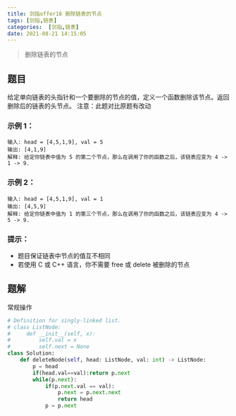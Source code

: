 ```yaml
---
title: 剑指offer18 删除链表的节点
tags: [剑指,链表]
categories:  [剑指,链表]
date: 2021-08-21 14:15:05
---
```


> 删除链表的节点

## 题目

给定单向链表的头指针和一个要删除的节点的值，定义一个函数删除该节点。返回删除后的链表的头节点。
注意：此题对比原题有改动

### 示例 1：

```
输入: head = [4,5,1,9], val = 5
输出: [4,1,9]
解释: 给定你链表中值为 5 的第二个节点，那么在调用了你的函数之后，该链表应变为 4 -> 1 -> 9.
```

### 示例 2：

```
输入: head = [4,5,1,9], val = 1
输出: [4,5,9]
解释: 给定你链表中值为 1 的第三个节点，那么在调用了你的函数之后，该链表应变为 4 -> 5 -> 9.
```

### 提示：

- 题目保证链表中节点的值互不相同
- 若使用 C 或 C++ 语言，你不需要 free 或 delete 被删除的节点

## 题解

常规操作

```python
# Definition for singly-linked list.
# class ListNode:
#     def __init__(self, x):
#         self.val = x
#         self.next = None
class Solution:
    def deleteNode(self, head: ListNode, val: int) -> ListNode:
        p = head
        if(head.val==val):return p.next
        while(p.next):
            if(p.next.val == val):
                p.next = p.next.next
                return head
            p = p.next
```

